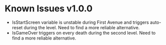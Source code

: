 # Known Issues v1.0.0
* IsStartScreen variable is unstable during First Avenue and triggers auto-reset during the level. Need to find a more reliable alternative.
* IsGameOver triggers on every death during the second level. Need to find a more reliable alternative.
